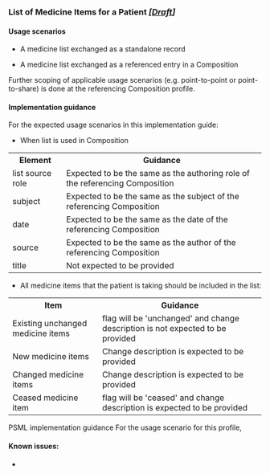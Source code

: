 ### List of Medicine Items for a Patient *[[Draft](http://hl7.org/fhir/stu3/valueset-publication-status.html)]*

#### Usage scenarios

* A medicine list exchanged as a standalone record

* A medicine list exchanged as a referenced entry in a Composition
 
Further scoping of applicable usage scenarios (e.g. point-to-point or point-to-share) is done at the referencing Composition profile.

#### Implementation guidance

For the expected usage scenarios in this implementation guide:

* When list is used in Composition
<table class="list" width="100%">
  <tr>
    <th>Element</th>
    <th>Guidance</th>
   </tr>
     <tr>
        <td>list source role</td>
        <td>Expected to be the same as the authoring role of the referencing Composition</td>
    </tr>
   <tr>
        <td>subject</td>
        <td>Expected to be the same as the subject of the referencing Composition</td>
    </tr>   
   <tr>
        <td>date</td>
        <td>Expected to be the same as the date of the referencing Composition</td>
    </tr>   
   <tr>
        <td>source</td>
        <td>Expected to be the same as the author of the referencing Composition</td>
    </tr>    
       <tr>
        <td>title</td>
        <td>Not expected to be provided</td>
    </tr>  
  </table> 


* All medicine items that the patient is taking should be included in the list:

<table class="list" width="100%">
  <tr>
    <th>Item</th>
    <th>Guidance</th>
   </tr>
     <tr>
        <td>Existing unchanged medicine items</td>
        <td>flag  will be 'unchanged' and change description is not expected to be provided</td>
    </tr>
   <tr>
        <td>New medicine items</td>
        <td>Change description is expected to be provided</td>
    </tr>   
   <tr>
        <td>Changed medicine items</td>
        <td>Change description is expected to be provided</td>
    </tr>   
   <tr>
        <td>Ceased medicine item</td>
        <td>flag will be 'ceased' and change description is expected to be provided</td>
    </tr>    
  </table>
    
PSML implementation guidance
For the usage scenario for this profile, 

#### Known issues: 
*


